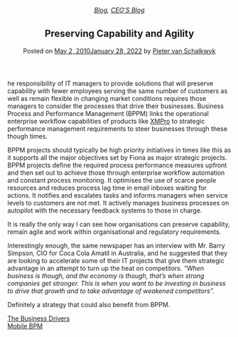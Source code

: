 
<article class="post-228 post type-post status-publish format-standard has-post-thumbnail hentry category-blog category-pieter-blog tag-solutions" id="post-228">
<div class="article-inner">
<header class="entry-header">
<div class="entry-header-text entry-header-text-top text-center">
<h6 class="entry-category is-xsmall"><a href="https://xmpro.com/category/blog/" rel="category tag">Blog</a>, <a href="https://xmpro.com/category/blog/pieter-blog/" rel="category tag">CEO'S Blog</a></h6><h1 class="entry-title">Preserving Capability and Agility</h1><div class="entry-divider is-divider small"></div>
<div class="entry-meta uppercase is-xsmall">
<span class="posted-on">Posted on <a href="https://xmpro.com/preserving-capability-and-agility/" rel="bookmark"><time class="entry-date published" datetime="2010-05-02T05:49:07+00:00">May 2, 2010</time><time class="updated" datetime="2022-01-28T05:33:17+00:00">January 28, 2022</time></a></span> <span class="byline">by <span class="meta-author vcard"><a class="url fn n" href="https://xmpro.com/author/pietervs/">Pieter van Schalkwyk</a></span></span> </div>
</div>
</header>
<div class="entry-content single-page">
<p>he responsibility of IT managers to provide solutions that will preserve capability with fewer employees serving the same number of customers as well as remain flexible in changing market conditions requires those managers to consider the processes that drive their businesses. Business Process and Performance Management (BPPM) links the operational enterprise workflow capabilities of products like <a href="https://xmpro.com/">XMPro</a> to strategic performance management requirements to steer businesses through these though times.</p>
<p>BPPM projects should typically be high priority initiatives in times like this as it supports all the major objectives set by Fiona as major strategic projects. BPPM projects define the required process performance measures upfront and then set out to achieve those through enterprise workflow automation and constant process monitoring. It optimises the use of scarce people resources and reduces process lag time in email inboxes waiting for actions. It notifies and escalates tasks and informs managers when service levels to customers are not met. It actively manages business processes on autopilot with the necessary feedback systems to those in charge.</p>
<p>It is really the only way I can see how organisations can preserve capability, remain agile and work within organisational and regulatory requirements.</p>
<p>Interestingly enough, the same newspaper has an interview with Mr. Barry Simpson, CIO for Coca Cola Amatil in Australia, and he suggested that they are looking to accelerate some of their IT projects that give them strategic advantage in an attempt to turn up the heat on competitors. <em>“When business is though, and the economy is though, that’s when strong companies get stronger. This is when you want to be investing in business to drive that growth and to take advantage of weakened competitors”.</em></p>
<p>Definitely a strategy that could also benefit from BPPM.</p>
<div class="blog-share text-center"><div class="is-divider medium"></div><div class="social-icons share-icons share-row relative"><a aria-label="Share on WhatsApp" class="icon button circle is-outline tooltip whatsapp show-for-medium" data-action="share/whatsapp/share" href="whatsapp://send?text=Preserving%20Capability%20and%20Agility - https://xmpro.com/preserving-capability-and-agility/" title="Share on WhatsApp"><i class="icon-whatsapp"></i></a><a aria-label="Share on Facebook" class="icon button circle is-outline tooltip facebook" data-label="Facebook" href="https://www.facebook.com/sharer.php?u=https://xmpro.com/preserving-capability-and-agility/" onclick="window.open(this.href,this.title,'width=500,height=500,top=300px,left=300px'); return false;" rel="noopener nofollow" target="_blank" title="Share on Facebook"><i class="icon-facebook"></i></a><a aria-label="Share on Twitter" class="icon button circle is-outline tooltip twitter" href="https://twitter.com/share?url=https://xmpro.com/preserving-capability-and-agility/" onclick="window.open(this.href,this.title,'width=500,height=500,top=300px,left=300px'); return false;" rel="noopener nofollow" target="_blank" title="Share on Twitter"><i class="icon-twitter"></i></a><a aria-label="Email to a Friend" class="icon button circle is-outline tooltip email" href="/cdn-cgi/l/email-protection#f8c78b8d9a929d9b8cc5a88a9d8b9d8a8e91969fddcac8bb9988999a9194918c81ddcac899969cddcac8b99f9194918c81de9a979c81c5bb909d9b93ddcac88c90918bddcac8978d8cddcbb9ddcac8908c8c888bddcbb9ddcabeddcabe8095888a97d69b9795ddcabe888a9d8b9d8a8e91969fd59b9988999a9194918c81d599969cd5999f9194918c81ddcabe" rel="nofollow" title="Email to a Friend"><i class="icon-envelop"></i></a><a aria-label="Pin on Pinterest" class="icon button circle is-outline tooltip pinterest" href="https://pinterest.com/pin/create/button?url=https://xmpro.com/preserving-capability-and-agility/&amp;media=https://xmpro.com/wp-content/uploads/2010/05/XMPro-Icon-1024x1024.png&amp;description=Preserving%20Capability%20and%20Agility" onclick="window.open(this.href,this.title,'width=500,height=500,top=300px,left=300px'); return false;" rel="noopener nofollow" target="_blank" title="Pin on Pinterest"><i class="icon-pinterest"></i></a><a aria-label="Share on LinkedIn" class="icon button circle is-outline tooltip linkedin" href="https://www.linkedin.com/shareArticle?mini=true&amp;url=https://xmpro.com/preserving-capability-and-agility/&amp;title=Preserving%20Capability%20and%20Agility" onclick="window.open(this.href,this.title,'width=500,height=500,top=300px,left=300px'); return false;" rel="noopener nofollow" target="_blank" title="Share on LinkedIn"><i class="icon-linkedin"></i></a></div></div></div>
<nav class="navigation-post" id="nav-below" role="navigation">
<div class="flex-row next-prev-nav bt bb">
<div class="flex-col flex-grow nav-prev text-left">
<div class="nav-previous"><a href="https://xmpro.com/the-business-drivers/" rel="prev"><span class="hide-for-small"><i class="icon-angle-left"></i></span> The Business Drivers</a></div>
</div>
<div class="flex-col flex-grow nav-next text-right">
<div class="nav-next"><a href="https://xmpro.com/mobile-bpm/" rel="next">Mobile BPM <span class="hide-for-small"><i class="icon-angle-right"></i></span></a></div> </div>
</div>
</nav>
</div>
</article>
<div class="comments-area" id="comments">
</div>
